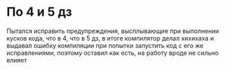 # По 4 и 5 дз
Пытался исправить предупреждения, высплывающие при выполнении кусков кода, что в 4, что в 5 дз, в итоге компилятор делал хихихаха и выдавал ошибку компиляции при попытки запустить код с его же исправлениями, поэтому оставил как есть, на работу вроде не сильно влияет

